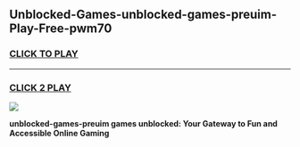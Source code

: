 
## Unblocked-Games-unblocked-games-preuim-Play-Free-pwm70
<h3>
<a href="https://premium76.site?title=unblocked-games-preuim&ref=20A">CLICK TO PLAY</a></h3>
<hr>

<h3>
<a href="https://premium76.site?title=unblocked-games-preuim&ref=20A">CLICK 2 PLAY</a>
  
</h3>

<a href="https://premium76.site?title=unblocked-games-preuim&ref=20A"><img src="https://clearcache.store/games.png"></a>


**unblocked-games-preuim games unblocked: Your Gateway to Fun and Accessible Online Gaming**
